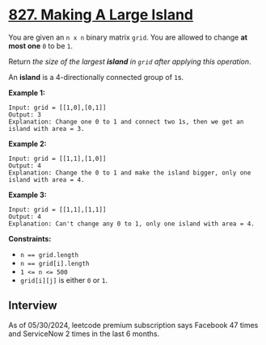 # [827. Making A Large Island](https://leetcode.com/problems/making-a-large-island/)

You are given an `n x n` binary matrix `grid`. You are allowed to change **at most one** `0` to be `1`.

Return _the size of the largest **island** in `grid` after applying this operation_.

An **island** is a 4-directionally connected group of `1`s.

**Example 1:**
```
Input: grid = [[1,0],[0,1]]
Output: 3
Explanation: Change one 0 to 1 and connect two 1s, then we get an island with area = 3.
```

**Example 2:**
```
Input: grid = [[1,1],[1,0]]
Output: 4
Explanation: Change the 0 to 1 and make the island bigger, only one island with area = 4.
```

**Example 3:**
```
Input: grid = [[1,1],[1,1]]
Output: 4
Explanation: Can't change any 0 to 1, only one island with area = 4.
```

**Constraints:**
* `n == grid.length`
* `n == grid[i].length`
* `1 <= n <= 500`
* `grid[i][j]` is either `0` or `1`.

## Interview
As of 05/30/2024, leetcode premium subscription says Facebook 47 times and ServiceNow 2 times in the last 6 months.
